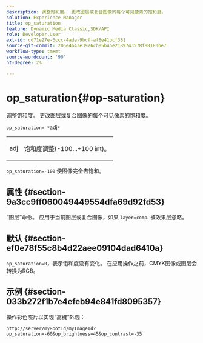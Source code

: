 ```yaml
---
description: 调整饱和度。 更改图层或复合图像的每个可见像素的饱和度。
solution: Experience Manager
title: op_saturation
feature: Dynamic Media Classic,SDK/API
role: Developer,User
exl-id: cd71e27e-6ccc-4ade-9bcf-af8e41bcf381
source-git-commit: 206e4643e3926cb85b4be2189743578f88180be7
workflow-type: tm+mt
source-wordcount: '90'
ht-degree: 2%

---
```


# op_saturation{#op-saturation}

调整饱和度。 更改图层或复合图像的每个可见像素的饱和度。

`op_saturation= *`adj`*`

<table id="simpletable_5F118A28FE674B06A16F6F19C56B4594"> 
 <tr class="strow"> 
  <td class="stentry"> <p><span class="varname"> adj</span> </p> </td> 
  <td class="stentry"> <p>饱和度调整(-100...+100 int)。 </p></td> 
 </tr> 
</table>

`op_saturation=-100` 使图像完全去饱和。

## 属性 {#section-9a3cc9ff060049449554dfa69d92fd53}

“图层”命令。 应用于当前图层或复合图像，如果 `layer=comp`. 被效果层忽略。

## 默认 {#section-ef0e78f55c8b4d22aee09104dad6410a}

`op_saturation=0`，表示饱和度没有变化。 在应用操作之前，CMYK图像或图层会转换为RGB。

## 示例 {#section-033b272f1b7e4efeb94e841fd8095357}

操作彩色照片以实现“高键”外观：

`http://server/myRootId/myImageId?op_saturation=-60&op_brightness=45&op_contrast=-35`
